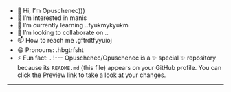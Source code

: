 - 👋 Hi, I’m Opuschenec)))
- 👀 I’m interested in manis
- 🌱 I’m currently learning ..fyukmykyukm
- 💞️ I’m looking to collaborate on ..
- 📫 How to reach me .gftrdtfyyuioj
- 😄 Pronouns: .hbgtrfsht
- ⚡ Fun fact: .
!---
Opuschenec/Opuschenec is a ✨ special ✨ repository because its `README.md` (this file) appears on your GitHub profile.
You can click the Preview link to take a look at your changes.
---
